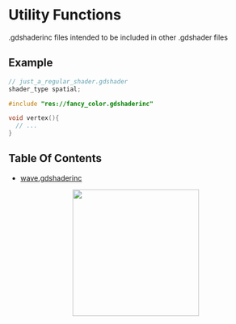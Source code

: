 # Utility Functions
.gdshaderinc files intended to be included in other .gdshader files

## Example 

```c
// just_a_regular_shader.gdshader
shader_type spatial;

#include "res://fancy_color.gdshaderinc"

void vertex(){
  // ...
}

```
## Table Of Contents
- [wave.gdshaderinc](wave.gdshaderinc)
<div style="text-align: center;">
  <img src="https://github.com/wokidoo/Handy_Godot_Shaders/assets/77600208/64531e7e-c3e8-4d9f-aeeb-3c26cce10003" width="250" />
</div>
